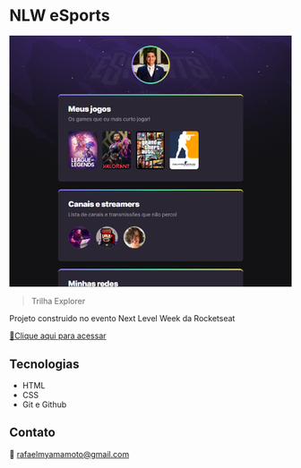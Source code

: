 # NLW eSports

![preview](./.github/preview.png)

>Trilha Explorer

Projeto construido no evento Next Level Week da Rocketseat

[🔗Clique aqui para acessar](https://rafael-my.github.io/NLW-esports-explorer/)

## Tecnologias

- HTML
- CSS
- Git e Github

## Contato

📧 rafaelmyamamoto@gmail.com